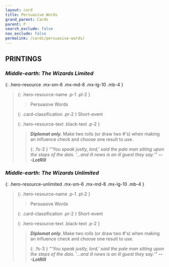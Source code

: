 ```yaml
---
layout: card
title: Persuasive Words
grand_parent: Cards
parent: P
search_exclude: false
nav_exclude: false
permalink: /cards/persuasive-words/
---
```


## PRINTINGS


### _Middle-earth: The Wizards Limited_

{: .hero-resource .mx-sm-6 .mx-md-8 .mx-lg-10 .mb-4 }
> {: .hero-resource-name .p-1 .pl-2 }
> > <div class="card-mp"></div>
> > <div class="card-name">Persuasive Words</div>
>
> {: .card-classification .pr-2 }
> Short-event
>
> {: .hero-resource-text .black-text .p-2 }
> > _**Diplomat only.**_ Make two rolls (or draw two #'s) when making an influence check and choose one result to use. 
> > 
> > {: .fs-3 } 
> > _“‘You speak justly, lord,' said the pale man sitting upon the steps of the dais. '...and ill news is an ill guest they say.’”_ ***---&#65279;LotRIII***  
> 

### _Middle-earth: The Wizards Unlimited_

{: .hero-resource-unlimited .mx-sm-6 .mx-md-8 .mx-lg-10 .mb-4 }
> {: .hero-resource-name .p-1 .pl-2 }
> > <div class="card-mp"></div>
> > <div class="card-name">Persuasive Words</div>
>
> {: .card-classification .pr-2 }
> Short-event
>
> {: .hero-resource-text .black-text .p-2 }
> > _**Diplomat only.**_ Make two rolls (or draw two #'s) when making an influence check and choose one result to use. 
> > 
> > {: .fs-3 } 
> > _“‘You speak justly, lord,' said the pale man sitting upon the steps of the dais. '...and ill news is an ill guest they say.’”_ ***---&#65279;LotRIII***  
> 
